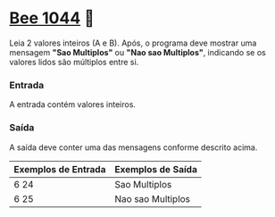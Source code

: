 # <a href="https://www.beecrowd.com.br/judge/pt/problems/view/1044"> Bee 1044</a> 🐝

Leia 2 valores inteiros (A e B). Após, o programa deve mostrar uma mensagem <strong>"Sao Multiplos"</strong> ou <strong>"Nao sao Multiplos"</strong>, indicando se os valores lidos são múltiplos entre si.

### Entrada
A entrada contém valores inteiros.


### Saída
A saída deve conter uma das mensagens conforme descrito acima.


| Exemplos de Entrada | Exemplos de Saída|
|---| ---|
| 6 24| Sao Multiplos|
|6 25| Nao sao Multiplos|

